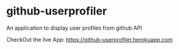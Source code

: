 # github-userprofiler
An application to display user profiles from github API

CheckOut the live App: https://github-userprofiler.herokuapp.com
